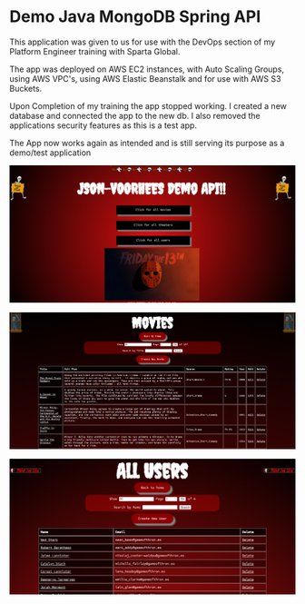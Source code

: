 # Demo Java MongoDB Spring API

This application was given to us for use with the DevOps section of my Platform Engineer training
with Sparta Global.

The app was deployed on AWS EC2 instances, with Auto Scaling Groups, using AWS VPC's,
using AWS Elastic Beanstalk and for use with AWS S3 Buckets.

Upon Completion of my training the app stopped working. I created a new database and connected the app to the new db. I also removed the applications security features as this is a test app.

The App now works again as intended and is still serving its purpose as a demo/test application

![Home Screen](imgs%2FScreenshot%202024-02-10%20234119.png)

![All Movies](imgs%2FScreenshot%202024-02-10%20234132.png)

![All Users](imgs%2FScreenshot%202024-02-10%20234204.png)